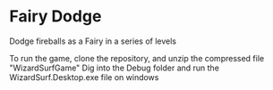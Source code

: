 # Fairy Dodge

Dodge fireballs as a Fairy in a series of levels

To run the game, clone the repository, and unzip the compressed file "WizardSurfGame" 
Dig into the Debug folder and run the WizardSurf.Desktop.exe file on windows
